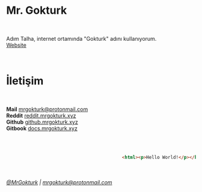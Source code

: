 
# Mr. Gokturk

<br/>

Adım Talha, internet ortamında "Gokturk" adını kullanıyorum. <br/>
[Website](https://mrgokturk.github.io)

<br/>

# İletişim

<br/>

**Mail** [mrgokturk@protonmail.com](mailto:mrgokturk@protonmail.com) <br/>
**Reddit** [reddit.mrgokturk.xyz](https://reddit.mrgokturk.tk) <br/>
**Github** [github.mrgokturk.xyz](https://github.mrgokturk.tk) <br/>
**Gitbook** [docs.mrgokturk.xyz](https://docs.mrgokturk.tk) <br/>

<br/>
<br/>

```html
                                           <html><p>Hello World!</p></html>
```
<br/>

###### [@MrGokturk](https://github.com/MrGokturk) | [mrgokturk@protonmail.com](mrgokturk@protonmail.com)
